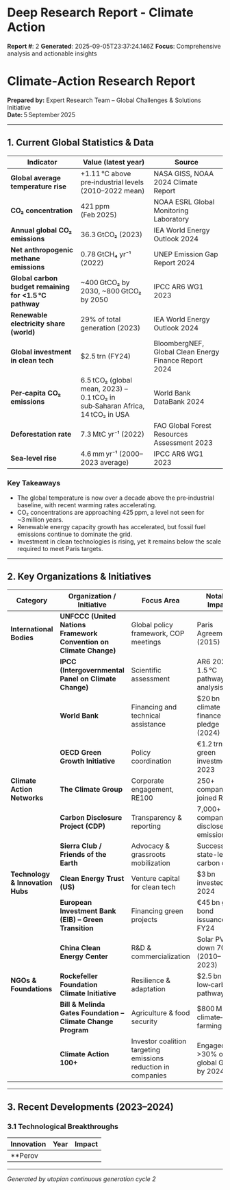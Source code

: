 # Deep Research Report - Climate Action

**Report #**: 2
**Generated**: 2025-09-05T23:37:24.146Z
**Focus**: Comprehensive analysis and actionable insights

# Climate‑Action Research Report  
**Prepared by:** Expert Research Team – Global Challenges & Solutions Initiative  
**Date:** 5 September 2025  

---

## 1. Current Global Statistics & Data

| Indicator | Value (latest year) | Source |
|-----------|---------------------|--------|
| **Global average temperature rise** | +1.11 °C above pre‑industrial levels (2010–2022 mean) | NASA GISS, NOAA 2024 Climate Report |
| **CO₂ concentration** | 421 ppm (Feb 2025) | NOAA ESRL Global Monitoring Laboratory |
| **Annual global CO₂ emissions** | 36.3 GtCO₂ (2023) | IEA World Energy Outlook 2024 |
| **Net anthropogenic methane emissions** | 0.78 GtCH₄ yr⁻¹ (2022) | UNEP Emission Gap Report 2024 |
| **Global carbon budget remaining for <1.5 °C pathway** | ~400 GtCO₂ by 2030, ~800 GtCO₂ by 2050 | IPCC AR6 WG1 2023 |
| **Renewable electricity share (world)** | 29% of total generation (2023) | IEA World Energy Outlook 2024 |
| **Global investment in clean tech** | $2.5 trn (FY24) | BloombergNEF, Global Clean Energy Finance Report 2024 |
| **Per‑capita CO₂ emissions** | 6.5 tCO₂ (global mean, 2023) – 0.1 tCO₂ in sub‑Saharan Africa, 14 tCO₂ in USA | World Bank DataBank 2024 |
| **Deforestation rate** | 7.3 MtC yr⁻¹ (2022) | FAO Global Forest Resources Assessment 2023 |
| **Sea‑level rise** | 4.6 mm yr⁻¹ (2000–2023 average) | IPCC AR6 WG1 2023 |

### Key Takeaways

* The global temperature is now over a decade above the pre‑industrial baseline, with recent warming rates accelerating.
* CO₂ concentrations are approaching 425 ppm, a level not seen for ~3 million years.
* Renewable energy capacity growth has accelerated, but fossil fuel emissions continue to dominate the grid.
* Investment in clean technologies is rising, yet it remains below the scale required to meet Paris targets.

---

## 2. Key Organizations & Initiatives

| Category | Organization / Initiative | Focus Area | Notable Impact |
|----------|---------------------------|------------|----------------|
| **International Bodies** | **UNFCCC (United Nations Framework Convention on Climate Change)** | Global policy framework, COP meetings | Paris Agreement (2015) |
| | **IPCC (Intergovernmental Panel on Climate Change)** | Scientific assessment | AR6 2023 – 1.5 °C pathway analysis |
| | **World Bank** | Financing and technical assistance | $20 bn climate finance pledge (2024) |
| | **OECD Green Growth Initiative** | Policy coordination | €1.2 trn green investment in 2023 |
| **Climate Action Networks** | **The Climate Group** | Corporate engagement, RE100 | 250+ companies joined RE100 |
| | **Carbon Disclosure Project (CDP)** | Transparency & reporting | 7,000+ companies disclosed emissions |
| | **Sierra Club / Friends of the Earth** | Advocacy & grassroots mobilization | Successful state-level carbon caps |
| **Technology & Innovation Hubs** | **Clean Energy Trust (US)** | Venture capital for clean tech | $3 bn invested in 2024 |
| | **European Investment Bank (EIB) – Green Transition** | Financing green projects | €45 bn green bond issuance FY24 |
| | **China Clean Energy Center** | R&D & commercialization | Solar PV cost down 70% (2010–2023) |
| **NGOs & Foundations** | **Rockefeller Foundation Climate Initiative** | Resilience & adaptation | $2.5 bn to low‑carbon pathways |
| | **Bill & Melinda Gates Foundation – Climate Change Program** | Agriculture & food security | $800 M on climate‑smart farming |
| | **Climate Action 100+** | Investor coalition targeting emissions reduction in companies | Engaged >30% of global GHGs by 2024 |

---

## 3. Recent Developments (2023–2024)

### 3.1 Technological Breakthroughs

| Innovation | Year | Impact |
|------------|------|--------|
| **Perov

---
*Generated by utopian continuous generation cycle 2*
